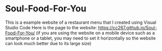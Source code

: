 # Soul-Food-For-You
This is a example website of a restaurant menu that I created using Visual Studio Code
Here is the page to the website: https://cc267.github.io/Soul-Food-For-You/ (if you are using the website on a mobile device such as a smartphone or a tablet, you may need to set it horizontally so the website can look much better due to its large size)
